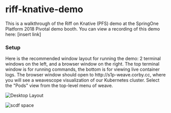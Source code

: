 # riff-knative-demo
This is a walkthrough of the Riff on Knative (PFS) demo at the SpringOne Platform 2018 Pivotal demo booth. You can view a recording of this demo here: [insert link] 

<h3>Setup</h3>
Here is the recommended window layout for running the demo: 2 terminal windows on the left, and a browser window on the right. The top terminal window is for running commands, the bottom is for viewing live container logs. The browser window should open to http://s1p-weave.corby.cc, where you will see a weavescope visualization of our Kubernetes cluster. Select the "Pods" view from the top-level menu of weave.

![Desktop Layout](https://raw.githubusercontent.com/cpage-pivotal/riff-knative-demo/master/images/layout.png)

![scdf space](https://raw.githubusercontent.com/cpage-pivotal/scdf-demo/master/doc-images/screen1.png)
